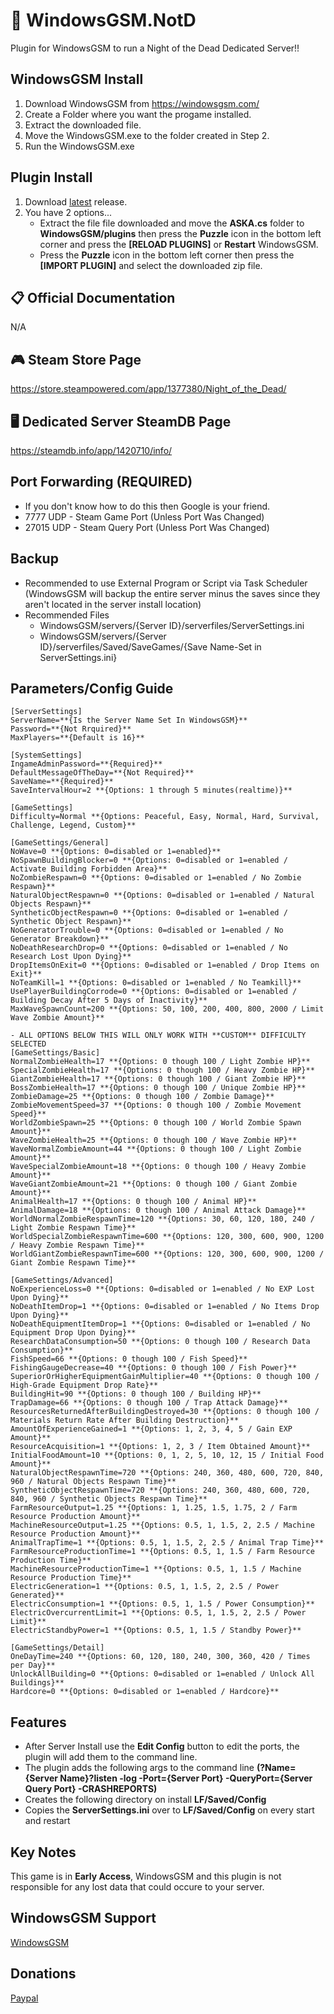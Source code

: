 # 🧩 WindowsGSM.NotD
Plugin for WindowsGSM to run a Night of the Dead Dedicated Server!!

## WindowsGSM Install

1. Download WindowsGSM from https://windowsgsm.com/
2. Create a Folder where you want the progame installed.
3. Extract the downloaded file.
4. Move the WindowsGSM.exe to the folder created in Step 2.
5. Run the WindowsGSM.exe

## Plugin Install

1. Download [latest](https://github.com/tadavispmd040507/WindowsGSM.NotD/releases/download/v1.0/WindowsGSM.NotD.zip) release.
2. You have 2 options...
    - Extract the file file downloaded and move the **ASKA.cs** folder to **WindowsGSM/plugins** then press the **Puzzle** icon in the bottom left corner and press the **[RELOAD PLUGINS]** or **Restart** WindowsGSM.
    - Press the **Puzzle** icon in the bottom left corner then press the **[IMPORT PLUGIN]** and select the downloaded zip file.

## 📋 Official Documentation

N/A

## 🎮 Steam Store Page

https://store.steampowered.com/app/1377380/Night_of_the_Dead/

## 🖥️ Dedicated Server SteamDB Page

https://steamdb.info/app/1420710/info/

## Port Forwarding (REQUIRED)

- If you don't know how to do this then Google is your friend.
- 7777 UDP - Steam Game Port (Unless Port Was Changed)
- 27015 UDP - Steam Query Port (Unless Port Was Changed)

## Backup

- Recommended to use External Program or Script via Task Scheduler (WindowsGSM will backup the entire server minus the saves since they aren't located in the server install location)
- Recommended Files
    - WindowsGSM/servers/{Server ID}/serverfiles/ServerSettings.ini
    - WindowsGSM/servers/{Server ID}/serverfiles/Saved/SaveGames/{Save Name-Set in ServerSettings.ini}

## Parameters/Config Guide

```
[ServerSettings]
ServerName=**{Is the Server Name Set In WindowsGSM}**
Password=**{Not Rrquired}**
MaxPlayers=**{Default is 16}**

[SystemSettings]
IngameAdminPassword=**{Required}**
DefaultMessageOfTheDay=**{Not Required}**
SaveName=**{Required}**
SaveIntervalHour=2 **{Options: 1 through 5 minutes(realtime)}**

[GameSettings]
Difficulty=Normal **{Options: Peaceful, Easy, Normal, Hard, Survival, Challenge, Legend, Custom}**

[GameSettings/General]
NoWave=0 **{Options: 0=disabled or 1=enabled}**
NoSpawnBuildingBlocker=0 **{Options: 0=disabled or 1=enabled / Activate Building Forbidden Area}**
NoZombieRespawn=0 **{Options: 0=disabled or 1=enabled / No Zombie Respawn}**
NaturalObjectRespawn=0 **{Options: 0=disabled or 1=enabled / Natural Objects Respawn}**
SyntheticObjectRespawn=0 **{Options: 0=disabled or 1=enabled / Synthetic Object Respawn}**
NoGeneratorTrouble=0 **{Options: 0=disabled or 1=enabled / No Generator Breakdown}**
NoDeathResearchDrop=0 **{Options: 0=disabled or 1=enabled / No Research Lost Upon Dying}**
DropItemsOnExit=0 **{Options: 0=disabled or 1=enabled / Drop Items on Exit}**
NoTeamKill=1 **{Options: 0=disabled or 1=enabled / No Teamkill}**
UsePlayerBuildingCorrode=0 **{Options: 0=disabled or 1=enabled / Building Decay After 5 Days of Inactivity}**
MaxWaveSpawnCount=200 **{Options: 50, 100, 200, 400, 800, 2000 / Limit Wave Zombie Amount}**

- ALL OPTIONS BELOW THIS WILL ONLY WORK WITH **CUSTOM** DIFFICULTY SELECTED
[GameSettings/Basic]
NormalZombieHealth=17 **{Options: 0 though 100 / Light Zombie HP}**
SpecialZombieHealth=17 **{Options: 0 though 100 / Heavy Zombie HP}**
GiantZombieHealth=17 **{Options: 0 though 100 / Giant Zombie HP}**
BossZombieHealth=17 **{Options: 0 though 100 / Unique Zombie HP}**
ZombieDamage=25 **{Options: 0 though 100 / Zombie Damage}**
ZombieMovementSpeed=37 **{Options: 0 though 100 / Zombie Movement Speed}**
WorldZombieSpawn=25 **{Options: 0 though 100 / World Zombie Spawn Amount}**
WaveZombieHealth=25 **{Options: 0 though 100 / Wave Zombie HP}**
WaveNormalZombieAmount=44 **{Options: 0 though 100 / Light Zombie Amount}**
WaveSpecialZombieAmount=18 **{Options: 0 though 100 / Heavy Zombie Amount}**
WaveGiantZombieAmount=21 **{Options: 0 though 100 / Giant Zombie Amount}**
AnimalHealth=17 **{Options: 0 though 100 / Animal HP}**
AnimalDamage=18 **{Options: 0 though 100 / Animal Attack Damage}**
WorldNormalZombieRespawnTime=120 **{Options: 30, 60, 120, 180, 240 / Light Zombie Respawn Time}**
WorldSpecialZombieRespawnTime=600 **{Options: 120, 300, 600, 900, 1200 / Heavy Zombie Respawn Time}**
WorldGiantZombieRespawnTime=600 **{Options: 120, 300, 600, 900, 1200 / Giant Zombie Respawn Time}**

[GameSettings/Advanced]
NoExperienceLoss=0 **{Options: 0=disabled or 1=enabled / No EXP Lost Upon Dying}**
NoDeathItemDrop=1 **{Options: 0=disabled or 1=enabled / No Items Drop Upon Dying}**
NoDeathEquipmentItemDrop=1 **{Options: 0=disabled or 1=enabled / No Equipment Drop Upon Dying}**
ResearchDataConsumption=50 **{Options: 0 though 100 / Research Data Consumption}**
FishSpeed=66 **{Options: 0 though 100 / Fish Speed}**
FishingGaugeDecrease=40 **{Options: 0 though 100 / Fish Power}**
SuperiorOrHigherEquipmentGainMultiplier=40 **{Options: 0 though 100 / High-Grade Equipment Drop Rate}**
BuildingHit=90 **{Options: 0 though 100 / Building HP}**
TrapDamage=66 **{Options: 0 though 100 / Trap Attack Damage}**
ResourcesReturnedAfterBuildingDestroyed=30 **{Options: 0 though 100 / Materials Return Rate After Building Destruction}**
AmountOfExperienceGained=1 **{Options: 1, 2, 3, 4, 5 / Gain EXP Amount}**
ResourceAcquisition=1 **{Options: 1, 2, 3 / Item Obtained Amount}**
InitialFoodAmount=10 **{Options: 0, 1, 2, 5, 10, 12, 15 / Initial Food Amount}**
NaturalObjectRespawnTime=720 **{Options: 240, 360, 480, 600, 720, 840, 960 / Natural Objects Respawn Time}**
SyntheticObjectRespawnTime=720 **{Options: 240, 360, 480, 600, 720, 840, 960 / Synthetic Objects Respawn Time}**
FarmResourceOutput=1.25 **{Options: 1, 1.25, 1.5, 1.75, 2 / Farm Resource Production Amount}**
MachineResourceOutput=1.25 **{Options: 0.5, 1, 1.5, 2, 2.5 / Machine Resource Production Amount}**
AnimalTrapTime=1 **{Options: 0.5, 1, 1.5, 2, 2.5 / Animal Trap Time}**
FarmResourceProductionTime=1 **{Options: 0.5, 1, 1.5 / Farm Resource Production Time}**
MachineResourceProductionTime=1 **{Options: 0.5, 1, 1.5 / Machine Resource Production Time}**
ElectricGeneration=1 **{Options: 0.5, 1, 1.5, 2, 2.5 / Power Generated}**
ElectricConsumption=1 **{Options: 0.5, 1, 1.5 / Power Consumption}**
ElectricOvercurrentLimit=1 **{Options: 0.5, 1, 1.5, 2, 2.5 / Power Limit}**
ElectricStandbyPower=1 **{Options: 0.5, 1, 1.5 / Standby Power}**

[GameSettings/Detail]
OneDayTime=240 **{Options: 60, 120, 180, 240, 300, 360, 420 / Times per Day}**
UnlockAllBuilding=0 **{Options: 0=disabled or 1=enabled / Unlock All Buildings}**
Hardcore=0 **{Options: 0=disabled or 1=enabled / Hardcore}**
```

## Features

- After Server Install use the **Edit Config** button to edit the ports, the plugin will add them to the command line.
- The plugin adds the following args to the command line **(?Name={Server Name}?listen -log -Port={Server Port} -QueryPort={Server Query Port} -CRASHREPORTS)**
- Creates the following directory on install **LF/Saved/Config**
- Copies the **ServerSettings.ini** over to **LF/Saved/Config** on every start and restart

## Key Notes

This game is in **Early Access**, WindowsGSM and this plugin is not responsible for any lost data that could occure to your server.

## WindowsGSM Support
[WindowsGSM](https://windowsgsm.com/discord)

## Donations

[Paypal](https://paypal.me/GDavis6899)